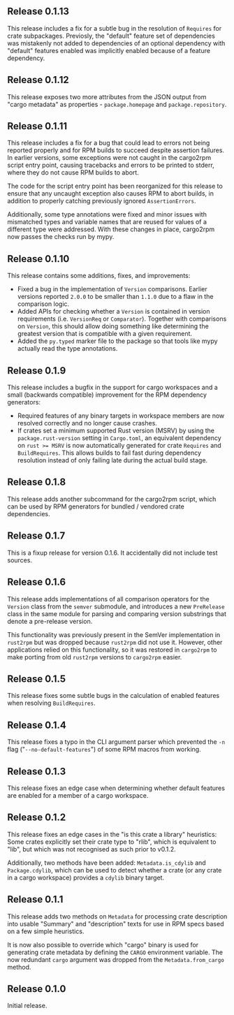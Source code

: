 ## Release 0.1.13

This release includes a fix for a subtle bug in the resolution of `Requires` for
crate subpackages. Previosly, the "default" feature set of dependencies was
mistakenly not added to dependencies of an optional dependency with "default"
features enabled was implicitly enabled because of a feature dependency.

## Release 0.1.12

This release exposes two more attributes from the JSON output from
"cargo metadata" as properties - `package.homepage` and `package.repository`.

## Release 0.1.11

This release includes a fix for a bug that could lead to errors not
being reported properly and for RPM builds to succeed despite assertion
failures. In earlier versions, some exceptions were not caught in
the cargo2rpm script entry point, causing tracebacks and errors to be
printed to stderr, where they do not cause RPM builds to abort.

The code for the script entry point has been reorganized for this release
to ensure that any uncaught exception also causes RPM to abort builds, in
addition to properly catching previously ignored `AssertionErrors`.

Additionally, some type annotations were fixed and minor issues with
mismatched types and variable names that are reused for values of a different
type were addressed. With these changes in place, cargo2rpm now passes the
checks run by mypy.

## Release 0.1.10

This release contains some additions, fixes, and improvements:

- Fixed a bug in the implementation of `Version` comparisons. Earlier
  versions reported `2.0.0` to be smaller than `1.1.0` due to a flaw in
  the comparison logic.
- Added APIs for checking whether a `Version` is contained in version
  requirements (i.e. `VersionReq` or `Comparator`). Together with
  comparisons on `Version`, this should allow doing something like
  determining the greatest version that is compatible with a given
  requirement.
- Added the `py.typed` marker file to the package so that tools like
  mypy actually read the type annotations.

## Release 0.1.9

This release includes a bugfix in the support for cargo workspaces and a
small (backwards compatible) improvement for the RPM dependency generators:

- Required features of any binary targets in workspace members are now
  resolved correctly and no longer cause crashes.
- If crates set a minimum supported Rust version (MSRV) by using the
  `package.rust-version` setting in `Cargo.toml`, an equivalent dependency
  on `rust >= MSRV` is now automatically generated for crate `Requires` and
  `BuildRequires`. This allows builds to fail fast during dependency
  resolution instead of only failing late during the actual build stage.

## Release 0.1.8

This release adds another subcommand for the cargo2rpm script, which can be
used by RPM generators for bundled / vendored crate dependencies.

## Release 0.1.7

This is a fixup release for version 0.1.6. It accidentally did not include
test sources.

## Release 0.1.6

This release adds implementations of all comparison operators for the `Version`
class from the `semver` submodule, and introduces a new `PreRelease` class in
the same module for parsing and comparing version substrings that denote a
pre-release version.

This functionality was previously present in the SemVer implementation in
`rust2rpm` but was dropped because `rust2rpm` did not use it. However, other
applications relied on this functionality, so it was restored in `cargo2rpm`
to make porting from old `rust2rpm` versions to `cargo2rpm` easier.

## Release 0.1.5

This release fixes some subtle bugs in the calculation of enabled features
when resolving `BuildRequires`.

## Release 0.1.4

This release fixes a typo in the CLI argument parser which prevented the
`-n` flag ("`--no-default-features`") of some RPM macros from working.

## Release 0.1.3

This release fixes an edge case when determining whether default features
are enabled for a member of a cargo workspace.

## Release 0.1.2

This release fixes an edge cases in the "is this crate a library" heuristics:
Some crates explicitly set their crate type to "rlib", which is equivalent
to "lib", but which was not recognised as such prior to v0.1.2.

Additionally, two methods have been added: `Metadata.is_cdylib` and
`Package.cdylib`, which can be used to detect whether a crate (or any crate in a
cargo workspace) provides a `cdylib` binary target.

## Release 0.1.1

This release adds two methods on `Metadata` for processing crate description
into usable "Summary" and "description" texts for use in RPM specs based on
a few simple heuristics.

It is now also possible to override which "cargo" binary is used for generating
crate metadata by defining the `CARGO` environment variable. The now redundant
`cargo` argument was dropped from the `Metadata.from_cargo` method.

## Release 0.1.0

Initial release.
